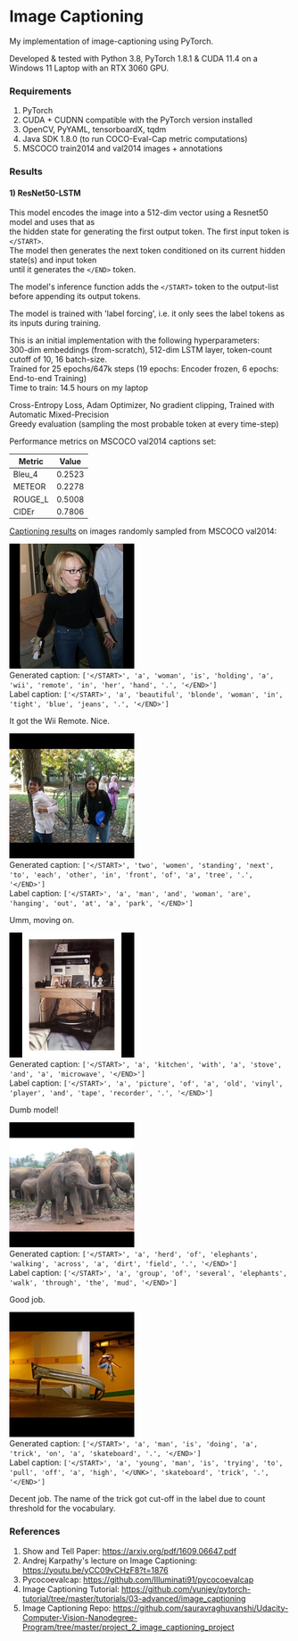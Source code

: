 # Image Captioning

My implementation of image-captioning using PyTorch.

Developed & tested with Python 3.8, PyTorch 1.8.1 & CUDA 11.4 on a Windows 11 Laptop with an RTX 3060 GPU.

### Requirements
1) PyTorch
2) CUDA + CUDNN compatible with the PyTorch version installed
3) OpenCV, PyYAML, tensorboardX, tqdm
4) Java SDK 1.8.0 (to run COCO-Eval-Cap metric computations)
5) MSCOCO train2014 and val2014 images + annotations

### Results

#### 1) ResNet50-LSTM
This model encodes the image into a 512-dim vector using a Resnet50 model and uses that as\
the hidden state for generating the first output token. The first input token is `</START>`.\
The model then generates the next token conditioned on its current hidden state(s) and input token\
until it generates the `</END>` token.

The model's inference function adds the `</START>` token to the output-list before appending its output tokens.

The model is trained with 'label forcing', i.e. it only sees the label tokens as its inputs during training.

This is an initial implementation with the following hyperparameters:\
300-dim embeddings (from-scratch), 512-dim LSTM layer, token-count cutoff of 10, 16 batch-size.\
Trained for 25 epochs/647k steps (19 epochs: Encoder frozen, 6 epochs: End-to-end Training)\
Time to train: 14.5 hours on my laptop

Cross-Entropy Loss, Adam Optimizer, No gradient clipping, Trained with Automatic Mixed-Precision\
Greedy evaluation (sampling the most probable token at every time-step)

Performance metrics on MSCOCO val2014 captions set:

| Metric        | Value  |
| ------------- |:------:|
| Bleu_4        | 0.2523 |
| METEOR        | 0.2278 |
| ROUGE_L       | 0.5008 |
| CIDEr         | 0.7806|

[Captioning results](checkpoints/c1_r50_lstm/caption_result) on images randomly sampled from MSCOCO val2014: 

![](checkpoints/c1_r50_lstm/caption_result/img_0002.jpg) \
Generated caption:
`['</START>', 'a', 'woman', 'is', 'holding', 'a', 'wii', 'remote', 'in', 'her', 'hand', '.', '</END>']`\
Label caption:
`['</START>', 'a', 'beautiful', 'blonde', 'woman', 'in', 'tight', 'blue', 'jeans', '.', '</END>']`

It got the Wii Remote. Nice. 


![](checkpoints/c1_r50_lstm/caption_result/img_0004.jpg) \
Generated caption:
`['</START>', 'two', 'women', 'standing', 'next', 'to', 'each', 'other', 'in', 'front', 'of', 'a', 'tree', '.', '</END>']`\
Label caption:
`['</START>', 'a', 'man', 'and', 'woman', 'are', 'hanging', 'out', 'at', 'a', 'park', '</END>']`

Umm, moving on.

![](checkpoints/c1_r50_lstm/caption_result/img_0007.jpg) \
Generated caption:
`['</START>', 'a', 'kitchen', 'with', 'a', 'stove', 'and', 'a', 'microwave', '</END>']`\
Label caption:
`['</START>', 'a', 'picture', 'of', 'a', 'old', 'vinyl', 'player', 'and', 'tape', 'recorder', '.', '</END>']`

Dumb model!

![](checkpoints/c1_r50_lstm/caption_result/img_0010.jpg) \
Generated caption:
`['</START>', 'a', 'herd', 'of', 'elephants', 'walking', 'across', 'a', 'dirt', 'field', '.', '</END>']`\
Label caption:
`['</START>', 'a', 'group', 'of', 'several', 'elephants', 'walk', 'through', 'the', 'mud', '</END>']`

Good job.


![](checkpoints/c1_r50_lstm/caption_result/img_0014.jpg) \
Generated caption:
`['</START>', 'a', 'man', 'is', 'doing', 'a', 'trick', 'on', 'a', 'skateboard', '.', '</END>']`\
Label caption:
`['</START>', 'a', 'young', 'man', 'is', 'trying', 'to', 'pull', 'off', 'a', 'high', '</UNK>', 'skateboard', 'trick', '.', '</END>']`

Decent job. The name of the trick got cut-off in the label due to count threshold for the vocabulary.

### References
1) Show and Tell Paper: https://arxiv.org/pdf/1609.06647.pdf
2) Andrej Karpathy's lecture on Image Captioning: https://youtu.be/yCC09vCHzF8?t=1876
2) Pycocoevalcap: https://github.com/Illuminati91/pycocoevalcap
3) Image Captioning Tutorial: https://github.com/yunjey/pytorch-tutorial/tree/master/tutorials/03-advanced/image_captioning
4) Image Captioning Repo: https://github.com/sauravraghuvanshi/Udacity-Computer-Vision-Nanodegree-Program/tree/master/project_2_image_captioning_project
